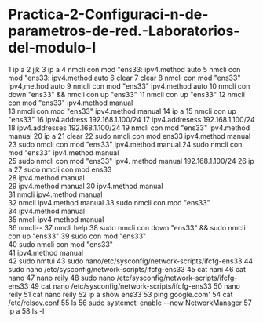 # Practica-2-Configuraci-n-de-parametros-de-red.-Laboratorios-del-modulo-I
1  ip a
2  jjk
3  ip a
4  nmcli con mod "ens33: ipv4.method auto
5  nmcli con mod "ens33: ipv4.method auto
6  clear
7  clear
8  nmcli con mod "ens33" ipv4,method auto
9  nmcli con mod "ens33" ipv4.method auto
10  nmcli con down "ens33" && nmcli con up "ens33"
11  nmcli con up "ens33"
12  nmcli con mod "ens33" ipv4.method manual \
13  nmcli con mod "ens33" ipv4.method manual
14  ip a
15  nmcli con up "ens33"
16  ipv4.address 192.168.1.100/24
17  ipv4.addresess 192.168.1.100/24
18  ipv4.addresses 192.168.1.100/24
19  nmcli con mod "ens33" ipv4.method manual
20  ip a
21  clear
22  sudo nmcli con mod ens33 ipv4.method manual
23  sudo nmcli con mod "ens33" ipv4.method manual
24  sudo nmcli con mod "ens33" ipv4.method manual \
25  sudo nmcli con mod "ens33" ipv4. method manual 192.168.1.100/24
26  ip a
27  sudo nmcli con mod ens33 \
28  ipv4.method manual \
29  ipv4.method manual
30  ipv4.method manual \
31  nmcli ipv4.method manual \
32  nmcli ipv4.method manual
33  sudo nmcli con mod "ens33" \
34  ipv4.method manual \
35  nmcli ipv4 method manual \
36  nmcli--
37  nmcli help
38  sudo nmcli con down "ens33" && sudo nmcli con up "ens33"
39  sudo con mod "ens33" \
40  sudo nmcli con mod "ens33" \
41  ipv4.method manual \
42  sudo nmtui
43  sudo nano/etc/sysconfig/network-scripts/ifcfg-ens33
44  sudo nano /etc/sysconfig/network-scripts/ifcfg-ens33
45  cat nani
46  cat nano
47  nano reily
48  sudo nano /etc/sysconfig/network-scripts/ifcfg-ens33
49  cat nano /etc/sysconfig/network-scripts/ifcfg-ens33
50  nano reily
51  cat nano reily
52  ip a show ens33
53  ping google.com'
54  cat /etc/relsov.conf
55  ls
56  sudo systemctl enable --now NetworkManager
57  ip a
58  ls -l
